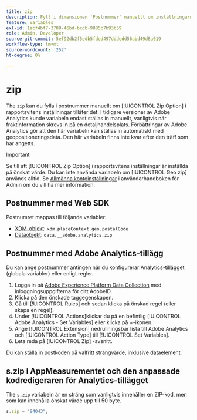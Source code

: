 ```yaml
---
title: zip
description: Fyll i dimensionen 'Postnummer' manuellt om inställningarna för rapportsviten tillåter det.
feature: Variables
exl-id: 1acf4bf7-3788-46bd-bcdb-9885c7b93b59
role: Admin, Developer
source-git-commit: 5ef92db2f5edb5fded497dddedd56abd49d8a019
workflow-type: tm+mt
source-wordcount: '252'
ht-degree: 0%

---
```


# zip

The `zip` kan du fylla i postnummer manuellt om [!UICONTROL Zip Option] i rapportsvitens inställningar tillåter det. I tidigare versioner av Adobe Analytics kunde variabeln endast ställas in manuellt, vanligtvis när fraktinformation skrevs in på en detaljhandelsplats. Förbättringar av Adobe Analytics gör att den här variabeln kan ställas in automatiskt med geopositioneringsdata. Den här variabeln finns inte kvar efter den träff som har angetts.

>[!IMPORTANT]
>
>Se till att [!UICONTROL Zip Option] i rapportsvitens inställningar är inställda på önskat värde. Du kan inte använda variabeln om [!UICONTROL Geo zip] används alltid. Se [Allmänna kontoinställningar](/help/admin/admin/c-manage-report-suites/c-edit-report-suites/general/general-acct-settings-admin.md) i användarhandboken för Admin om du vill ha mer information.

## Postnummer med Web SDK

Postnumret mappas till följande variabler:

* [XDM-objekt](/help/implement/aep-edge/xdm-var-mapping.md): `xdm.placeContext.geo.postalCode`
* [Dataobjekt](/help/implement/aep-edge/data-var-mapping.md): `data.__adobe.analytics.zip`

## Postnummer med Adobe Analytics-tillägg

Du kan ange postnummer antingen när du konfigurerar Analytics-tillägget (globala variabler) eller enligt regler.

1. Logga in på [Adobe Experience Platform Data Collection](https://experience.adobe.com/data-collection) med inloggningsuppgifterna för ditt AdobeID.
2. Klicka på den önskade taggegenskapen.
3. Gå till [!UICONTROL Rules] och sedan klicka på önskad regel (eller skapa en regel).
4. Under [!UICONTROL Actions]klickar du på en befintlig [!UICONTROL Adobe Analytics - Set Variables] eller klicka på +-ikonen.
5. Ange [!UICONTROL Extension] nedrullningsbar lista till Adobe Analytics och [!UICONTROL Action Type] till [!UICONTROL Set Variables].
6. Leta reda på [!UICONTROL Zip] -avsnitt.

Du kan ställa in postkoden på valfritt strängvärde, inklusive dataelement.

## s.zip i AppMeasurementet och den anpassade kodredigeraren för Analytics-tillägget

The `s.zip` variabeln är en sträng som vanligtvis innehåller en ZIP-kod, men som kan innehålla önskat värde upp till 50 byte.

```js
s.zip = "84043";
```
